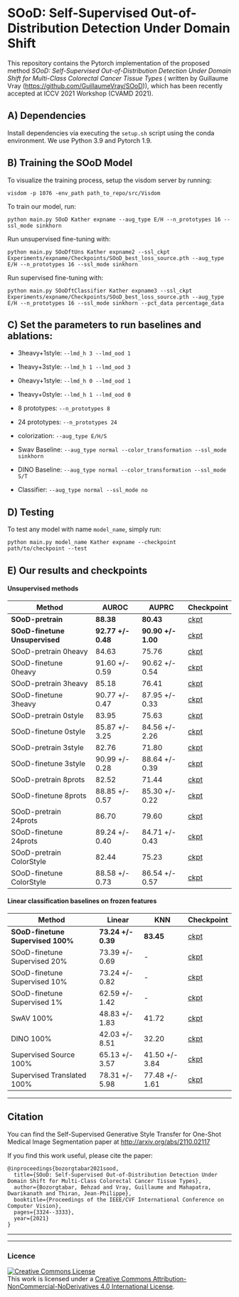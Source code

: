 # SOoD: Self-Supervised Out-of-Distribution Detection Under Domain Shift

This repository contains the Pytorch implementation of the proposed method _SOoD: Self-Supervised Out-of-Distribution Detection Under Domain Shift for Multi-Class Colorectal Cancer Tissue Types_ ( written by Guillaume Vray (https://github.com/GuillaumeVray/SOoD)), which has been recently accepted at ICCV 2021 Workshop (CVAMD 2021).

## A) Dependencies

Install dependencies via executing the `setup.sh` script using the conda environment. We use Python 3.9 and Pytorch 1.9.

## B) Training the SOoD Model 

To visualize the training process, setup the visdom server by running:

```
visdom -p 1076 -env_path path_to_repo/src/Visdom
```

To train our model, run:

```
python main.py SOoD Kather expname --aug_type E/H --n_prototypes 16 --ssl_mode sinkhorn
```

Run unsupervised fine-tuning with:

```
python main.py SOoDftUns Kather expname2 --ssl_ckpt Experiments/expname/Checkpoints/SOoD_best_loss_source.pth --aug_type E/H --n_prototypes 16 --ssl_mode sinkhorn
```

Run supervised fine-tuning with:

```
python main.py SOoDftClassifier Kather expname3 --ssl_ckpt Experiments/expname/Checkpoints/SOoD_best_loss_source.pth --aug_type E/H --n_prototypes 16 --ssl_mode sinkhorn --pct_data percentage_data
```

## C) Set the parameters to run baselines and ablations:

* 3heavy+1style: `--lmd_h 3 --lmd_ood 1`
* 1heavy+3style: `--lmd_h 1 --lmd_ood 3`
* 0heavy+1style: `--lmd_h 0 --lmd_ood 1`
* 1heavy+0style: `--lmd_h 1 --lmd_ood 0`
* 8 prototypes: `--n_prototypes 8`
* 24 prototypes: `--n_prototypes 24`
* colorization: `--aug_type E/H/S`

* Swav Baseline: `--aug_type normal --color_transformation --ssl_mode sinkhorn`
* DINO Baseline: `--aug_type normal --color_transformation --ssl_mode S/T`
* Classifier: `--aug_type normal --ssl_mode no`

## D) Testing

To test any model with name `model_name`, simply run:

```
python main.py model_name Kather expname --checkpoint path/to/checkpoint --test 
```

## E) Our results and checkpoints

#### Unsupervised methods

| Method | AUROC | AUPRC | Checkpoint |
|--------|--------|------------|------------|
| **SOoD-pretrain**  |  **88.38**      | **80.43**  | [ckpt](https://drive.google.com/file/d/1vNTPAM_u6EbSP5H9PehNswp4KZNZK5dE/view?usp=sharing) |
| **SOoD-finetune Unsupervised**|  **92.77 +/- 0.48**  | **90.90 +/- 1.00**       |[ckpt](https://drive.google.com/drive/folders/1HfWHXJhzu8dIxwEvCaLe8LHyLHs0zvX9?usp=sharing) |
| SOoD-pretrain 0heavy | 84.63       | 75.76         |[ckpt](https://drive.google.com/file/d/1Nm0QTMax0WhBE653t3BpZRUzI5I0R2iq/view?usp=sharing) |
| SOoD-finetune 0heavy | 91.60 +/- 0.59       | 90.62 +/- 0.54         |[ckpt](https://drive.google.com/drive/folders/19x-DXwiVp_3khK0nOvImkiaHqC3kZ1Wn?usp=sharing) |
| SOoD-pretrain 3heavy | 85.18       | 76.41         |[ckpt](https://drive.google.com/file/d/1IKdFhRtUUUbBjlvier0aGzZgzXbNroID/view?usp=sharing) |
| SOoD-finetune 3heavy | 90.77 +/- 0.47       | 87.95 +/- 0.33         |[ckpt](https://drive.google.com/drive/folders/12q562nHUfMPEZVtSvc24-HZDlMSIcZQw?usp=sharing) |
| SOoD-pretrain 0style | 83.95       | 75.63         |[ckpt](https://drive.google.com/file/d/1j8HBUpQjZ2DTcVequ6tlOv1djJ0bp_hx/view?usp=sharing) |
| SOoD-finetune 0style | 85.87 +/- 3.25       | 84.56 +/- 2.26         |[ckpt](https://drive.google.com/drive/folders/1_R9d2q3xR-1uwha-nLzU5fO5oO3MQuUQ?usp=sharing) |
| SOoD-pretrain 3style | 82.76       | 71.80         |[ckpt](https://drive.google.com/file/d/1kwFHiFKGK1aOERy338Sir7Xk6l-1GvBd/view?usp=sharing) |
| SOoD-finetune 3style | 90.99 +/- 0.28       | 88.64 +/- 0.39         |[ckpt](https://drive.google.com/drive/folders/1Zef1svtukrCpgJk3O0SpWeWMFz47G2Ou?usp=sharing) |
| SOoD-pretrain 8prots|  82.52      |  71.44        |[ckpt](https://drive.google.com/file/d/19aSVQcTe0rrbmMf4PIOrX3NAIAp080Hn/view?usp=sharing) |
| SOoD-finetune 8prots|  88.85 +/- 0.57      | 85.30 +/- 0.22         |[ckpt](https://drive.google.com/file/d/19aSVQcTe0rrbmMf4PIOrX3NAIAp080Hn/view?usp=sharing) |
| SOoD-pretrain 24prots| 86.70       | 79.60         |[ckpt](https://drive.google.com/file/d/1Uoj-xm4F-iVWltKqE14kniPb70l_cLm3/view?usp=sharing) |
| SOoD-finetune 24prots| 89.24 +/- 0.40       | 84.71 +/- 0.43         |[ckpt](https://drive.google.com/drive/folders/1pigoNjch66yKBBcu_DDTb3Vuom9V5dxh?usp=sharing) |
| SOoD-pretrain ColorStyle| 82.44       | 75.23         |[ckpt](https://drive.google.com/file/d/1j1kAXCqbAyZisKTXJ9u8HuGLEsYGttlG/view?usp=sharing) |
| SOoD-finetune ColorStyle| 88.58 +/- 0.73       | 86.54 +/- 0.57         |[ckpt](https://drive.google.com/drive/folders/1stXy_s0QaavjvuQfBLPW3iybbTPS4ljN?usp=sharing) |

#### Linear classification baselines on frozen features 
| Method | Linear | KNN | Checkpoint |
|--------|--------|------------|------------|
| **SOoD-finetune Supervised 100%** | **73.24 +/- 0.39**       |  **83.45**        |[ckpt](https://drive.google.com/drive/folders/1WFd3TVyGVEazZSQnwO5Xpn7UYaXVMX_7?usp=sharing) |
| SOoD-finetune Supervised 20% | 73.39 +/- 0.69       |    -      |[ckpt](https://drive.google.com/drive/folders/1WUGzAw8Shr2sBq2KapTMXgdTPr7U_LHq?usp=sharing) |
| SOoD-finetune Supervised 10% | 73.24 +/- 0.82       |    -      |[ckpt](https://drive.google.com/drive/folders/1d7eKgoXWqc9gTWiHGlbU6-WTh-iVhOtE?usp=sharing) |
| SOoD-finetune Supervised 1% |  62.59 +/- 1.42      |     -     |[ckpt](https://drive.google.com/drive/folders/1MFrewBUNJjC3ESTOShE_mayzAnXUNZfy?usp=sharing) |
| SwAV 100% |  48.83 +/- 1.83      |  41.72        |[ckpt](https://drive.google.com/drive/folders/1rD0hkyBJQzUaDn-i0lb6qS6ucrDztAWu?usp=sharing) |
| DINO 100% |  42.03 +/- 8.51      |  32.20        |[ckpt](https://drive.google.com/drive/folders/1emb3LgNtpngdfyq2ZgUp5XJq7JYdoTLt?usp=sharing) |
| Supervised Source 100% |  65.13 +/- 3.57      |   41.50 +/- 3.84       |[ckpt](https://drive.google.com/drive/folders/1BSKxDNIUSgE8Tb9kEc6A3FOAbSOS1e9y?usp=sharing) |
| Supervised Translated 100% | 78.31 +/- 5.98       | 77.48 +/- 1.61      |[ckpt](https://drive.google.com/drive/folders/1z7i_rJxJooKkb41nX1khxGMlS15N2Ewi?usp=sharing) |


____
## Citation
You can find the Self-Supervised Generative Style Transfer for One-Shot Medical Image Segmentation paper at http://arxiv.org/abs/2110.02117

If you find this work useful, please cite the paper:

```
@inproceedings{bozorgtabar2021sood,
  title={SOoD: Self-Supervised Out-of-Distribution Detection Under Domain Shift for Multi-Class Colorectal Cancer Tissue Types},
  author={Bozorgtabar, Behzad and Vray, Guillaume and Mahapatra, Dwarikanath and Thiran, Jean-Philippe},
  booktitle={Proceedings of the IEEE/CVF International Conference on Computer Vision},
  pages={3324--3333},
  year={2021}
}
```
____
----
### Licence

<a rel="license" href="http://creativecommons.org/licenses/by-nc-nd/4.0/"><img alt="Creative Commons License" style="border-width:0" src="https://i.creativecommons.org/l/by-nc-nd/4.0/88x31.png" /></a><br />This work is licensed under a <a rel="license" href="http://creativecommons.org/licenses/by-nc-nd/4.0/">Creative Commons Attribution-NonCommercial-NoDerivatives 4.0 International License</a>.
